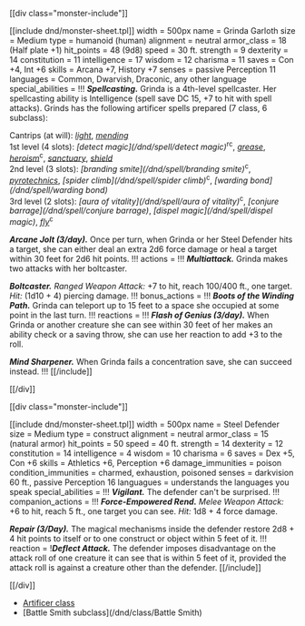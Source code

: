 [[div class="monster-include"]]

[[include dnd/monster-sheet.tpl]]
width = 500px
name = Grinda Garloth
size = Medium
type = humanoid (human)
alignment = neutral
armor_class = 18 (Half plate +1)
hit_points = 48 (9d8)
speed = 30 ft.
strength = 9
dexterity = 14
constitution = 11
intelligence = 17
wisdom = 12
charisma = 11
saves = Con +4, Int +6
skills = Arcana +7, History +7
senses = passive Perception 11
languages = Common, Dwarvish, Draconic, any other language
special_abilities = !!!
***Spellcasting.*** Grinda is a 4th-level spellcaster. Her spellcasting ability is Intelligence (spell save DC 15, +7 to hit with spell attacks). Grinds has the following artificer spells prepared (7 class, 6 subclass):

Cantrips (at will): _[light](/dnd/spell/light)_, _[mending](/dnd/spell/mending)_  
1st level (4 slots): _[detect magic](/dnd/spell/detect magic)_<sup>rc</sup>, _[grease](/dnd/spell/grease)_, _[heroism](/dnd/spell/heroism)_<sup>c</sup>, _[sanctuary](/dnd/spell/sanctuary)_, _[shield](/dnd/spell/shield)_  
2nd level (3 slots): _[branding smite](/dnd/spell/branding smite)_<sup>c</sup>, _[pyrotechnics](/dnd/spell/pyrotechnics)_, _[spider climb](/dnd/spell/spider climb)_<sup>c</sup>, _[warding bond](/dnd/spell/warding bond)_  
3rd level (2 slots): _[aura of vitality](/dnd/spell/aura of vitality)_<sup>c</sup>, _[conjure barrage](/dnd/spell/conjure barrage)_, _[dispel magic](/dnd/spell/dispel magic)_, _[fly](/dnd/spell/fly)_<sup>c</sup>

***Arcane Jolt (3/day).*** Once per turn, when Grinda or her Steel Defender hits a target, she can either deal an extra 2d6 force damage or heal a target within 30 feet for 2d6 hit points.
!!!
actions = !!!
***Multiattack.*** Grinda makes two attacks with her boltcaster.

***Boltcaster.*** _Ranged Weapon Attack:_ +7 to hit, reach 100/400 ft., one target. _Hit:_ (1d10 + 4) piercing damage.
!!!
bonus_actions = !!!
***Boots of the Winding Path.*** Grinda can teleport up to 15 feet to a space she occupied at some point in the last turn.
!!!
reactions = !!!
***Flash of Genius (3/day).*** When Grinda or another creature she can see within 30 feet of her makes an ability check or a saving throw, she can use her reaction to add +3 to the roll.

***Mind Sharpener.*** When Grinda fails a concentration save, she can succeed instead.
!!!
[[/include]]

[[/div]]

[[div class="monster-include"]]

[[include dnd/monster-sheet.tpl]]
width = 500px
name = Steel Defender
size = Medium
type = construct
alignment = neutral
armor_class = 15 (natural armor)
hit_points = 50
speed = 40 ft.
strength = 14
dexterity = 12
constitution = 14
intelligence = 4
wisdom = 10
charisma = 6
saves = Dex +5, Con +6
skills = Athletics +6, Perception +6
damage_immunities = poison
condition_immunities = charmed, exhaustion, poisoned
senses = darkvision 60 ft., passive Perception 16
languagues = understands the languages you speak
special_abilities = !!!
***Vigilant.*** The defender can't be surprised.
!!!
companion_actions = !!!
***Force-Empowered Rend.*** _Melee Weapon Attack:_ +6 to hit, reach 5 ft., one target you can see. _Hit:_ 1d8 + 4 force damage.

***Repair (3/Day).*** The magical mechanisms inside the defender restore 2d8 + 4 hit points to itself or to one construct or object within 5 feet of it.
!!!
reaction = !***Deflect Attack.*** The defender imposes disadvantage on the attack roll of one creature it can see that is within 5 feet of it, provided the attack roll is against a creature other than the defender.
[[/include]]

[[/div]]

* [Artificer class](/dnd/class/Artificer)
* [Battle Smith subclass](/dnd/class/Battle Smith)
